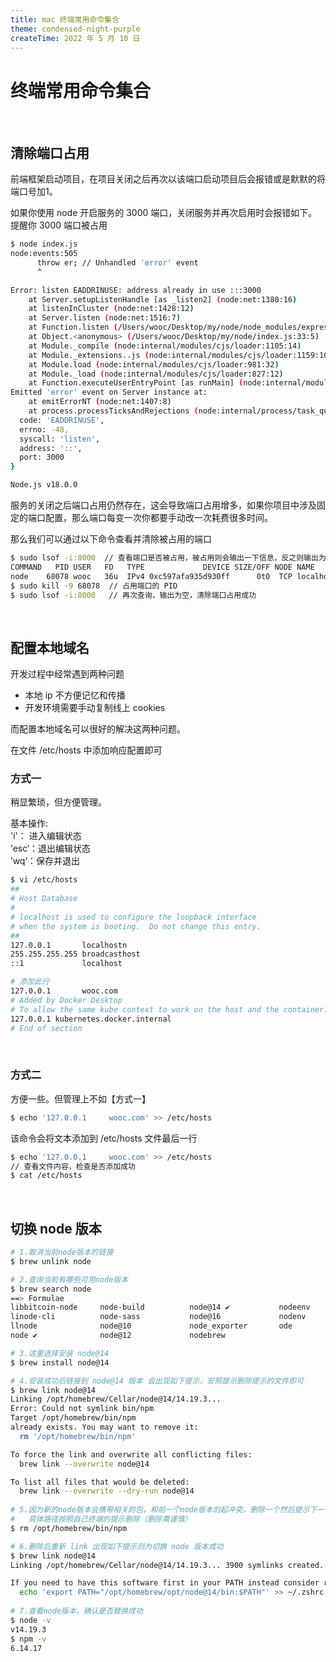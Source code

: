 ```yaml
---
title: mac 终端常用命令集合
theme: condensed-night-purple
createTime: 2022 年 5 月 10 日
---
```

# 终端常用命令集合
<br/>

## 清除端口占用
前端框架启动项目，在项目关闭之后再次以该端口启动项目后会报错或是默默的将端口号加1。

如果你使用 node 开启服务的 3000 端口，关闭服务并再次启用时会报错如下。提醒你 3000 端口被占用
```bash
$ node index.js
node:events:505
      throw er; // Unhandled 'error' event
      ^

Error: listen EADDRINUSE: address already in use :::3000
    at Server.setupListenHandle [as _listen2] (node:net:1380:16)
    at listenInCluster (node:net:1428:12)
    at Server.listen (node:net:1516:7)
    at Function.listen (/Users/wooc/Desktop/my/node/node_modules/express/lib/application.js:618:24)
    at Object.<anonymous> (/Users/wooc/Desktop/my/node/index.js:33:5)
    at Module._compile (node:internal/modules/cjs/loader:1105:14)
    at Module._extensions..js (node:internal/modules/cjs/loader:1159:10)
    at Module.load (node:internal/modules/cjs/loader:981:32)
    at Module._load (node:internal/modules/cjs/loader:827:12)
    at Function.executeUserEntryPoint [as runMain] (node:internal/modules/run_main:77:12)
Emitted 'error' event on Server instance at:
    at emitErrorNT (node:net:1407:8)
    at process.processTicksAndRejections (node:internal/process/task_queues:82:21) {
  code: 'EADDRINUSE',
  errno: -48,
  syscall: 'listen',
  address: '::',
  port: 3000
}

Node.js v18.0.0
```

服务的关闭之后端口占用仍然存在，这会导致端口占用增多，如果你项目中涉及固定的端口配置，那么端口每变一次你都要手动改一次耗费很多时间。

那么我们可以通过以下命令查看并清除被占用的端口
```bash
$ sudo lsof -i:8000  // 查看端口是否被占用，被占用则会输出一下信息，反之则输出为空
COMMAND   PID USER   FD   TYPE             DEVICE SIZE/OFF NODE NAME
node    68078 wooc   36u  IPv4 0xc597afa935d930ff      0t0  TCP localhost:irdmi (LISTEN)
$ sudo kill -9 68078  // 占用端口的 PID
$ sudo lsof -i:8000   // 再次查询，输出为空，清除端口占用成功
```
<br/>

## 配置本地域名
开发过程中经常遇到两种问题
- 本地 ip 不方便记忆和传播
- 开发环境需要手动复制线上 cookies

而配置本地域名可以很好的解决这两种问题。

在文件  /etc/hosts 中添加响应配置即可
<br/>

### 方式一

稍显繁琐，但方便管理。

基本操作:  
'i'： 进入编辑状态  
’esc‘：退出编辑状态  
’wq‘：保存并退出  
```bash
$ vi /etc/hosts
##
# Host Database
#
# localhost is used to configure the loopback interface
# when the system is booting.  Do not change this entry.
##
127.0.0.1       localhostn
255.255.255.255 broadcasthost
::1             localhost

# 添加此行
127.0.0.1       wooc.com
# Added by Docker Desktop
# To allow the same kube context to work on the host and the container:
127.0.0.1 kubernetes.docker.internal
# End of section
```
<br/>

### 方式二

方便一些。但管理上不如【方式一】

```bash
$ echo '127.0.0.1     wooc.com' >> /etc/hosts
```
该命令会将文本添加到 /etc/hosts 文件最后一行

```bash
$ echo '127.0.0.1     wooc.com' >> /etc/hosts
// 查看文件内容，检查是否添加成功
$ cat /etc/hosts 
```
<br/>


## 切换 node 版本
```bash
# 1.取消当前node版本的链接
$ brew unlink node

# 2.查询当前有哪些可用node版本
$ brew search node
==> Formulae
libbitcoin-node     node-build          node@14 ✔           nodeenv
linode-cli          node-sass           node@16             nodenv
llnode              node@10             node_exporter       ode
node ✔              node@12             nodebrew

# 3.这里选择安装 node@14
$ brew install node@14

# 4.安装成功后链接到 node@14 版本 会出现如下提示，安照提示删除提示的文件即可
$ brew link node@14
Linking /opt/homebrew/Cellar/node@14/14.19.3...
Error: Could not symlink bin/npm
Target /opt/homebrew/bin/npm
already exists. You may want to remove it:
  rm '/opt/homebrew/bin/npm'

To force the link and overwrite all conflicting files:
  brew link --overwrite node@14

To list all files that would be deleted:
  brew link --overwrite --dry-run node@14
  
# 5.因为新的node版本会携带相关的包，和前一个node版本的起冲突，删除一个然后提示下一个，
#   具体路径按照自己终端的提示删除（删除需谨慎）
$ rm /opt/homebrew/bin/npm

# 6.删除后重新 link 出现如下提示则为切换 node 版本成功
$ brew link node@14
Linking /opt/homebrew/Cellar/node@14/14.19.3... 3900 symlinks created.

If you need to have this software first in your PATH instead consider running:
  echo 'export PATH="/opt/homebrew/opt/node@14/bin:$PATH"' >> ~/.zshrc
  
# 7.查看node版本，确认是否替换成功
$ node -v
v14.19.3
$ npm -v
6.14.17
```
